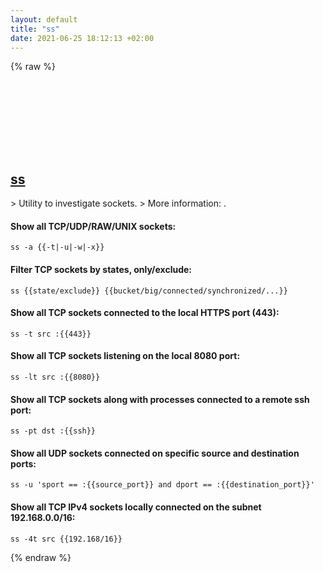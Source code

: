 ```yaml
---
layout: default
title: "ss"
date: 2021-06-25 18:12:13 +02:00
---
```

{% raw %}
<h2 id="ss">
  <a href="/en/linux/ss.html">ss</a> <a href="#ss"><svg class="icon">
    <use href="/assets/images/unicode_sprite.svg#link" />
  </svg></a>
</h2>
> Utility to investigate sockets.
> More information: <https://manned.org/ss.8>.

#### Show all TCP/UDP/RAW/UNIX sockets:
```shell
ss -a {{-t|-u|-w|-x}}
```
#### Filter TCP sockets by states, only/exclude:
```shell
ss {{state/exclude}} {{bucket/big/connected/synchronized/...}}
```
#### Show all TCP sockets connected to the local HTTPS port (443):
```shell
ss -t src :{{443}}
```
#### Show all TCP sockets listening on the local 8080 port:
```shell
ss -lt src :{{8080}}
```
#### Show all TCP sockets along with processes connected to a remote ssh port:
```shell
ss -pt dst :{{ssh}}
```
#### Show all UDP sockets connected on specific source and destination ports:
```shell
ss -u 'sport == :{{source_port}} and dport == :{{destination_port}}'
```
#### Show all TCP IPv4 sockets locally connected on the subnet 192.168.0.0/16:
```shell
ss -4t src {{192.168/16}}
```
{% endraw %}